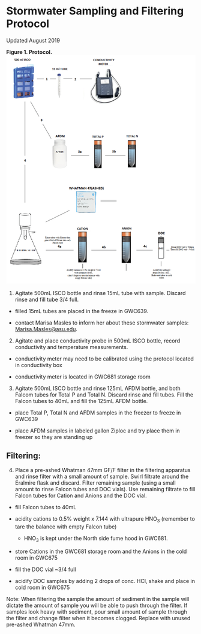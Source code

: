 # **Stormwater Sampling and Filtering Protocol**

Updated August 2019

**Figure 1.  Protocol.**
![alt text](Images/Stormwater_SamplingFiltering_Fig1.PNG "Figure 1")


1. Agitate 500mL ISCO bottle and rinse 15mL tube with sample. Discard rinse and fill tube 3/4 full.  

* filled 15mL tubes are placed in the freeze in GWC639.

* contact Marisa Masles to inform her about these stormwater samples: [Marisa.Masles@asu.edu](mailto:Marisa.Masles@asu.edu).


2. Agitate and place conductivity probe in 500mL ISCO bottle, record conductivity and temperature measurements.

* conductivity meter may need to be calibrated using the protocol located in conductivity box

* conductivity meter is located in GWC681 storage room


3. Agitate 500mL ISCO bottle and rinse 125mL AFDM bottle, and both Falcom tubes for Total P and Total N. Discard rinse and fill tubes. Fill the Falcon tubes to 40mL and fill the 125mL AFDM bottle.

* place Total P, Total N and AFDM samples in the freezer to freeze in GWC639

* place AFDM samples in labeled gallon Ziploc and try place them in freezer so they are standing up


## **Filtering:**

4. Place a pre-ashed Whatman 47mm GF/F filter in the filtering apparatus and rinse filter with a small amount of sample. Swirl filtrate around the Eralmire flask and discard. Filter remaining sample (using a small amount to rinse Falcon tubes and DOC vials). Use remaining filtrate to fill Falcon tubes for Cation and Anions and the DOC vial.

* fill Falcon tubes to 40mL

* acidity cations to 0.5% weight x 7.144 with ultrapure HNO<sub>3</sub> (remember to tare the balance with empty Falcon tube)

   * HNO<sub>3</sub> is kept under the North side fume hood in GWC681.

* store Cations in the GWC681 storage room and the Anions in the cold room in GWC675

* fill the DOC vial ~3/4 full

* acidify DOC samples by adding 2 drops of conc. HCl, shake and place in cold room in GWC675


Note: When filtering the sample the amount of sediment in the sample will dictate the amount of sample you will be able to push through the filter. If samples look heavy with sediment, pour small amount of sample through the filter and change filter when it becomes clogged. Replace with unused pre-ashed Whatman 47mm.